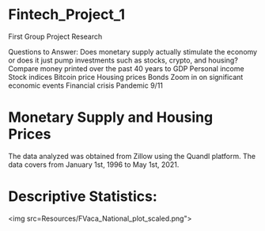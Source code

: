 # Fintech_Project_1
First Group Project
Research 

Questions to Answer:
Does monetary supply actually stimulate the economy or does it just pump investments such as stocks, crypto, and housing?
Compare money printed over the past 40 years to
GDP
Personal income
Stock indices
Bitcoin price
Housing prices
Bonds
Zoom in on significant economic events
Financial crisis
Pandemic
9/11


# Monetary Supply and Housing Prices
The data analyzed was obtained from Zillow using the Quandl platform. The data covers from January 1st, 1996 to May 1st, 2021.

# Descriptive Statistics:

<img src=Resources/FVaca_National_plot_scaled.png">


